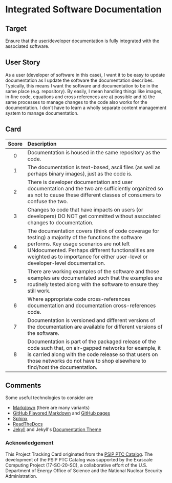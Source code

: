[metadata:tags]:- "bssw-psip-ptc"
# Integrated Software Documentation

## Target

Ensure that the user/developer documentation is fully integrated with the associated software.

## User Story

As a user (developer of software in this case), I want it to be easy to update documentation as I 
update the software the documentation describes. Typically, this means I want the software and documentation to be 
in the same place (e.g. repository). By easily, I mean handling things like images, in-line code, equations and cross 
references are a) possible and b) the same processes to manage changes to the code also works for the documentation. 
I don't have to learn a wholly separate content management system to manage documentation.

## Card

| Score         | Description |
| :-------------: | :------------- |
| 0 | Documentation is housed in the same repository as the code. |
| 1 | The documentation is text-based, ascii files (as well as perhaps binary images), just as the code is. |
| 2 | There is developer documentation and user documentation and the two are sufficiently organized so as not to cause these different classes of consumers to confuse the two. |
| 3 | Changes to code that have impacts on users (or developers) DO NOT get committed without associated changes to documentation. |
| 4 | The documentation covers (think of code coverage for testing) a majority of the functions the software performs. Key usage scenarios are not left UNdocumented. Perhaps different functionalities are weighted as to importance for either user-level or developer-level documentation. |
| 5 | There are working examples of the software and those examples are documentated such that the examples are routinely tested along with the software to ensure they still work. |
| 6 | Where appropriate code cross-references documentation and documentation cross-references code. |
| 7 | Documentation is versioned and different versions of the documentation are available for different versions of the software. |
| 8 | Documentation is part of the packaged release of the code such that, on air-gapped networks for example, it is carried along with the code release so that users on those networks do not have to shop elsewhere to find/host the documentation. |

## Comments
Some useful technologies to consider are

* [Markdown](https://en.wikipedia.org/wiki/Markdown) (there are many variants)
* [GitHub Flavored Markdown](https://guides.github.com/features/mastering-markdown/) and [GitHub pages](https://pages.github.com) 
* [Sphinx](http://www.sphinx-doc.org/en/master/)
* [ReadTheDocs](https://readthedocs.org)
* [Jekyll](https://jekyllrb.com) and Jekyll's [Documentation Theme](https://jekyllthemes.io/jekyll-documentation-themes)


### Acknowledgement

This Project Tracking Card originated from the [PSIP PTC Catalog](https://bssw-psip.github.io/ptc-catalog/). The development of the PSIP PTC Catalog was supported by the Exascale Computing Project (17-SC-20-SC), a collaborative effort of the U.S. Department of Energy Office of Science and the National Nuclear Security Administration.
